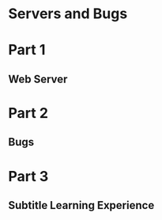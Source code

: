 # Servers and Bugs

# Part 1
## Web Server

# Part 2
## Bugs

# Part 3
## Subtitle Learning Experience
